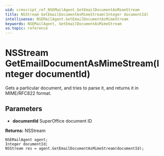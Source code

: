 ```yaml
---
uid: crmscript_ref_NSEMailAgent_GetEmailDocumentAsMimeStream
title: NSStream GetEmailDocumentAsMimeStream(Integer documentId)
intellisense: NSEMailAgent.GetEmailDocumentAsMimeStream
keywords: NSEMailAgent, GetEmailDocumentAsMimeStream
so.topic: reference
---
```


# NSStream GetEmailDocumentAsMimeStream(Integer documentId)

Gets a particular document, and tries to parse it, and returns it in MIME/RFC822 format.

## Parameters

* **documentId** SuperOffice document ID

**Returns:** NSStream

```crmscript
NSEMailAgent agent;
Integer documentId;
NSStream res = agent.GetEmailDocumentAsMimeStream(documentId);
```

